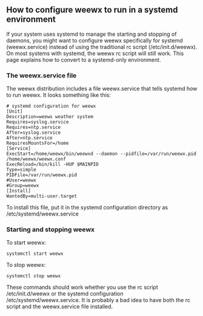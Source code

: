 ## How to configure weewx to run in a systemd environment

If your system uses systemd to manage the starting and stopping of daemons, you might want to configure weewx specifically for systemd (weewx.service) instead of using the traditional rc script (/etc/init.d/weewx).  On most systems with systemd, the weewx rc script will still work.  This page explains how to convert to a systemd-only environment.

### The weewx.service file

The weewx distribution includes a file weewx.service that tells systemd how to run weewx.  It looks something like this:

    # systemd configuration for weewx
    [Unit]
    Description=weewx weather system
    Requires=syslog.service
    Requires=ntp.service
    After=syslog.service
    After=ntp.service
    RequiresMountsFor=/home
    [Service]
    ExecStart=/home/weewx/bin/weewxd --daemon --pidfile=/var/run/weewx.pid /home/weewx/weewx.conf
    ExecReload=/bin/kill -HUP $MAINPID
    Type=simple
    PIDFile=/var/run/weewx.pid
    #User=weewx
    #Group=weewx
    [Install]
    WantedBy=multi-user.target

To install this file, put it in the systemd configuration directory as /etc/systemd/weewx.service

### Starting and stopping weewx

To start weewx:

    systemctl start weewx

To stop weewx:

    systemctl stop weewx

These commands should work whether you use the rc script /etc/init.d/weewx or the systemd configuration /etc/systemd/weewx.service.  It is probably a bad idea to have both the rc script and the weewx.service file installed.
